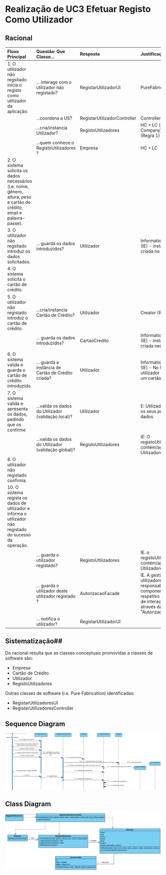 # Realização de UC3 Efetuar Registo Como Utilizador

## Racional

| Fluxo Principal                                                                                        | Questão: Que Classe...                                      | Resposta                                      | Justificação                                                                                                         |
|:-------------------------------------------------------------------------------------------------------|:------------------------------------------------------------|:-----------------------------------------------|:---------------------------------------------------------------------------------------------------------------------|
|1. O utilizador não regsitado inicia o registo como utilizador da aplicação.|... interage com o utilizador não registado?|RegistarUtilizadorUI|PureFabrication|
||...coordena a US?|RegistarUtilizadorController|Controller|
||...cria/instancia Utilizador?|RegistoUtilizadores| HC + LC (about Company) + Creator (Regra 1)|
||...quem conhece o RegistoUtilizadores ?|Empresa| HC + LC |
|2. O sistema solicita os dados necessários (i.e. nome, género, altura, peso e cartão de crédito, email e palavra-passe).| | | |
|3. O utilizador não regsitado introduz os dados solicitados.| ... guarda os dados introduzidos?|Utilizador|Information Expert (IE) - instância criada no passo 1|
|4. O sistema solicita o cartão de crédito.||||
|5. O utilizador não registado introduz o cartão de crédito.|...cria/instancia Cartão de Crédito?|Utilizador|Creator (Regra 4)|
|| ... guarda os dados introduzidos?| CartaoCredito |Information Expert (IE) - instância criada neste passo|
|||
|6. O sistema valida e guarda o cartão de crédito introduzido.|... guarda a instância de Cartão de Crédito criada?| Utilizador|Information Expert (IE) - No MD o utilizador menciona um cartão de crédito |
|7. O sistema valida e apresenta os dados, pedindo que os confirme|...valida os dados do Utilizador (validação local)?|Utilizador|E: Utilizador possui os seus próprios dados|
||...valida os dados do Utilizador (validação global)?|RegistoUtilizadores|IE: O registoUtilizadores contém/agrega Utilizadores|
|8. O utilizador não registado confirma. ||||
|10. O sistema regista os dados de utilizador e informa o utilizador não registado do sucesso da operação. |
|| ... guarda o utilizador registado?  | RegistoUtilizadores | IE. o registoUtilizadores contém/agrega Utilizadores  | 
||... guarda o utilizador deste utilizador registado ?  | AutorizacaoFacade | IE. A gestão de utilizadores é responsabilidade do componente externo respetivo cujo ponto de interação é através da classe "AutorizacaoFacade" |
|| ... notifica o utilizador?  | RegistarUtilizadorUI | |                                               

## Sistematização##

Do racional resulta que as classes conceptuais promovidas a classes de software são:

 * Empresa
 * Cartão de Crédito
 * Utilizador
 * RegistoUtilizadores

Outras classes de software (i.e. Pure Fabrication) identificadas:  

 * RegistarUtilizadoresUI  
 * RegistarUtilizadoresController


##	Sequence Diagram

![SD_UC3.png](SD_UC3.png)


##	Class Diagram
![CD_UC3.png](CD_UC3.png)